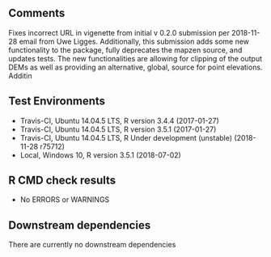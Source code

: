 ## Comments
Fixes incorrect URL in vigenette from initial v 0.2.0 submission per 2018-11-28 email from Uwe Ligges. Additionally, this submission adds some new functionality to the package, fully deprecates the mapzen source, and updates tests.  The new functionalities are allowing for clipping of the output DEMs as well as providing an alternative, global, source for point elevations.  Additin

## Test Environments
- Travis-CI, Ubuntu 14.04.5 LTS, R version 3.4.4 (2017-01-27)
- Travis-CI, Ubuntu 14.04.5 LTS, R version 3.5.1 (2017-01-27)
- Travis-CI, Ubuntu 14.04.5 LTS, R Under development (unstable) (2018-11-28 r75712)
- Local, Windows 10, R version 3.5.1 (2018-07-02)

## R CMD check results
- No ERRORS or WARNINGS

## Downstream dependencies
There are currently no downstream dependencies